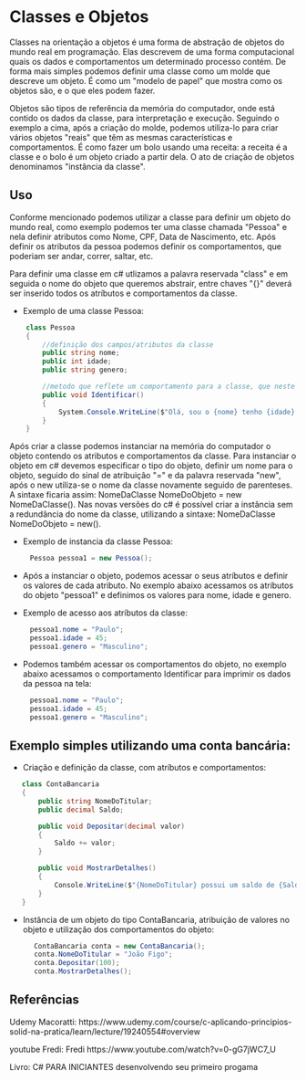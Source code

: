 Classes e Objetos
==========
Classes na orientação a objetos é uma forma de abstração de objetos do mundo real em programação. Elas descrevem de uma forma computacional quais os dados e comportamentos um determinado processo contém. De forma mais simples podemos definir uma classe como um molde que descreve um objeto. É como um "modelo de papel" que mostra como os objetos são, e o que eles podem fazer.

Objetos são tipos de referência da memória do computador, onde está contido os dados da classe, para interpretação e execução. Seguindo o exemplo a cima, após a criação do molde, podemos utiliza-lo para criar vários objetos "reais" que têm as mesmas características e comportamentos. É como fazer um bolo usando uma receita: a receita é a classe e o bolo é um objeto criado a partir dela. O ato de criação de objetos denominamos "instância da classe".

Uso
-----
Conforme mencionado podemos utilizar a classe para definir um objeto do mundo real, como exemplo podemos ter uma classe chamada "Pessoa" e nela definir atributos como Nome, CPF, Data de Nascimento, etc. Após definir os atributos da pessoa podemos definir os comportamentos, que poderiam ser andar, correr, saltar, etc.

Para definir uma classe em c# utlizamos a palavra reservada "class" e em seguida o nome do objeto que queremos abstrair, entre chaves "{}" deverá ser inserido todos os atríbutos e comportamentos da classe.

- Exemplo de uma classe Pessoa:

```csharp
    class Pessoa
    {
        //definição dos campos/atributos da classe
        public string nome;
        public int idade;
        public string genero;

        //metodo que reflete um comportamento para a classe, que neste caso seria imprirmir na tela as informações da pessoa
        public void Identificar()
        {
            System.Console.WriteLine($"Olá, sou o {nome} tenho {idade} e sou do sexo {genero}");
        } 
    }
```

Após criar a classe podemos instanciar na memória do computador o objeto contendo os atributos e comportamentos da classe. Para instanciar o objeto em c# devemos especificar o tipo do objeto, definir um nome para o objeto, seguido do sinal de atribuição "=" e da palavra reservada "new", após o new utiliza-se o nome da classe novamente seguido de parenteses. A sintaxe ficaria assim: NomeDaClasse NomeDoObjeto = new NomeDaClasse(). Nas novas versões do c# é possível criar a instância sem a redundância do nome da classe, utilizando a sintaxe: NomeDaClasse NomeDoObjeto = new().


- Exemplo de instancia da classe Pessoa:

```csharp
     Pessoa pessoa1 = new Pessoa();
```
- Após a instanciar o objeto, podemos acessar o seus atríbutos e definir os valores de cada atributo. No exemplo abaixo acessamos os atríbutos do objeto "pessoa1"  e definimos os valores para nome, idade e genero. 

- Exemplo de acesso aos atríbutos da classe:  


```csharp
     pessoa1.nome = "Paulo";
     pessoa1.idade = 45;
     pessoa1.genero = "Masculino";
``` 

- Podemos também acessar os comportamentos do objeto, no exemplo abaixo acessamos o comportamento Identificar para imprimir os dados da pessoa na tela:

```csharp
     pessoa1.nome = "Paulo";
     pessoa1.idade = 45;
     pessoa1.genero = "Masculino";
```

Exemplo simples utilizando uma conta bancária:
--------

- Criação e definição da classe, com atríbutos e comportamentos:

 ```csharp
    class ContaBancaria
    {
        public string NomeDoTitular;
        public decimal Saldo;

        public void Depositar(decimal valor)
        {
            Saldo += valor;
        }

        public void MostrarDetalhes()
        {
            Console.WriteLine($"{NomeDoTitular} possui um saldo de {Saldo:C2}");
        }
    }
```

- Instância de um objeto do tipo ContaBancaria, atribuição de valores no objeto e utilização dos comportamentos do objeto:

```csharp
      ContaBancaria conta = new ContaBancaria();
      conta.NomeDoTitular = "João Figo";
      conta.Depositar(100);
      conta.MostrarDetalhes();
```

Referências
-----
<p>Udemy Macoratti:  https://www.udemy.com/course/c-aplicando-principios-solid-na-pratica/learn/lecture/19240554#overview</p>
<p>youtube Fredi: Fredi https://www.youtube.com/watch?v=0-gG7jWC7_U</p>
<p>Livro: C# PARA INICIANTES desenvolvendo seu primeiro progama</p>
